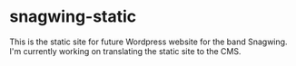 # snagwing-static
This is the static site for future Wordpress website for the band Snagwing.  I'm currently working on translating the static site to the CMS.

